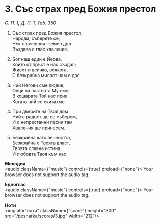 # 3. Със страх пред Божия престол

_С. П. 1, Д. П. 1, Tab. 350_

1. Със страх пред Божия престол,  
Народи, съберете се;  
Нек плачевният земен дол  
Въздава с глас хваление.  

2. Бог наш един е Йеова,  
Който от пръст е нас създал;  
Живот и всичко, всякога,  
С безкрайна милост нам е дал.  

3. Ний Негови сме людие,  
Овци на паствата Му сме;  
В кошарата Той нас прие  
Когато ний се скитахме.  

4. При дверите на Твоя дом  
Ний с радост ще се съберем,  
И с непрестанни песни там  
Хваления ще принесем.  

5. Безкрайна като вечността,  
Безкрайна е Твоята власт,  
Твоята славна истина,  
И любовта Твоя към нас.

**Мелодия**  
<audio className={"music"} controls={true} preload={"none"}>
    <source src="/pesnarka/mp3/3.mp3" type="audio/mpeg"/>
    Your browser does not support the audio tag.
</audio>

**Едноглас**  
<audio className={"music"} controls={true} preload={"none"}>
    <source src="/pesnarka/transp/3.mp3" type="audio/mpeg"/>
    Your browser does not support the audio tag.
</audio>

**Ноти**  
<img alt="ноти" className={"score"} height="300" src="/pesnarka/scores/3.jpg" width="212"/>
